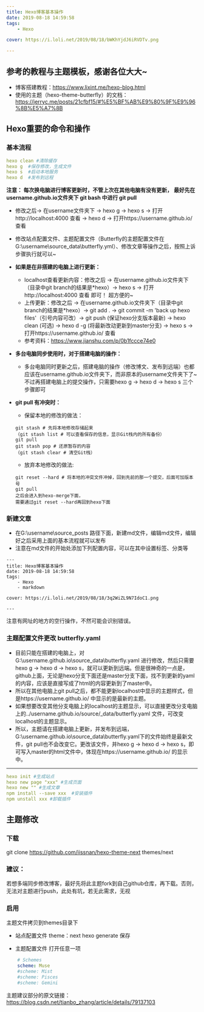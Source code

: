```yaml
---
title: Hexo博客基本操作
date: 2019-08-18 14:59:58
tags: 
	- Hexo

cover: https://i.loli.net/2019/08/18/bWKhYjdJ6iRVDTv.png

---
```


## 参考的教程与主题模板，感谢各位大大~

- 博客搭建教程：https://www.lixint.me/hexo-blog.html
- 使用的主题（hexo-theme-butterfly）的文档：https://jerryc.me/posts/21cfbf15/#%E5%BF%AB%E9%80%9F%E9%96%8B%E5%A7%8B

## Hexo重要的命令和操作

### 基本流程
```yaml
hexo clean #清除缓存
hexo g  #保存修改，生成文件
hexo s  #启动本地服务
hexo d  #发布到远程
```
**注意： 每次换电脑进行博客更新时，不管上次在其他电脑有没有更新，**
      **最好先在username.github.io文件夹下 git bash 中进行 git pull**

- 修改之后-> 在username文件夹下 -> hexo g -> hexo s -> 打开http://localhost:4000 查看 -> hexo d -> 打开https://username.github.io/ 查看

- 修改站点配置文件、主题配置文件（Butterfly的主题配置文件在G:\username\source\_data\butterfly.yml）、修改文章等操作之后，按照上诉步骤执行就可以~

- **如果是在非搭建的电脑上进行更新：**
  - localhost查看更新内容：修改之后 -> 在username.github.io文件夹下（目录中git branch的结果是*hexo）-> hexo s -> 打开http://localhost:4000 查看 即可！ 超方便的~
  - 上传更新：修改之后 -> 在username.github.io文件夹下（目录中git branch的结果是*hexo）-> git add . -> git commit -m 'back up hexo files'（引号内容可改）-> git push (保证hexo分支版本最新) -> hexo clean (可选) -> hexo d -g (将最新改动更新到master分支) -> hexo s -> 打开https://username.github.io/ 查看
  - 参考资料：https://www.jianshu.com/p/0b1fccce74e0

- **多台电脑同步使用时，对于搭建电脑的操作：**
    - 多台电脑同时更新之后，搭建电脑的操作（修改博文、发布到远端）也都应该在username.github.io文件夹下，而非原本的username文件夹下了~ 不过再搭建电脑上的提交操作，只需要hexo g -> hexo d -> hexo s 三个步骤即可

- **git pull 有冲突时：**
    - 保留本地的修改的做法：
    ```
    git stash # 先将本地修改存储起来
    （git stash list # 可以查看保存的信息，显示Git栈内的所有备份）
    git pull
    git stash pop # 还原暂存的内容
    （git stash clear # 清空Git栈）
    ```
    - 放弃本地修改的做法:
    ```
    git reset --hard # 将本地的冲突文件冲掉，回到先前的那一个提交，后面可加版本号
    git pull
    之后会进入到hexo-merge下面，
    需要通过git reset --hard再回到hexo下面
    ```
    
### 新建文章
- 在G:\username\source\_posts 路径下面，新建md文件，编辑md文件，编辑好之后采用上面的基本流程就可以发布
- 注意在md文件的开始处添加下列配置内容，可以在其中设置标签、分类等

```
---
title: Hexo博客基本操作
date: 2019-08-18 14:59:58
tags: 
	- Hexo
	- markdown

cover: https://i.loli.net/2019/08/18/3q2WiZL9N7IdoC1.png

---
```
注意有网址的地方的空行操作，不然可能会识别错误。

### 主题配置文件更改 butterfly.yaml
- 目前只能在搭建的电脑上，对G:\username.github.io\source\_data\butterfly.yaml 进行修改，然后只需要hexo g -> hexo d -> hexo s，就可以更新到远端。但是很神奇的一点是，github上面，无论是hexo分支下面还是master分支下面，找不到更新的yaml的内容，应该是直接写成了html的内容更新到了master中。
- 所以在其他电脑上git pull之后，都不能更新localhost中显示的主题样式，但是https://username.github.io/ 中显示的是最新的主题。
- 如果想要改变其他分支电脑上的localhost的主题显示，可以直接更改分支电脑上的../username.github.io/source/_data/butterfly.yaml 文件，可改变localhost的主题显示。
- 所以，主题请在搭建电脑上更新，并发布到远端，G:\username.github.io\source\_data\butterfly.yaml下的文件始终是最新文件，git pull也不会改变它。更改该文件，并hexo g -> hexo d -> hexo s，即可写入master的html文件中，体现在https://username.github.io/ 的显示中。


--------------------

```yaml
hexo init #生成站点
hexo new page "xxx" #生成页面
hexo new "" #生成文章
npm install --save xxx  #安装插件
npm unstall xxx #卸载插件

```

## 主题修改
### 下载
git clone https://github.com/iissnan/hexo-theme-next themes/next

### 建议： 
若想多端同步修改博客，最好先将此主题fork到自己github仓库，再下载。否则，无法对主题进行push，此处有坑，若无此需求，无视

### 启用
主题文件拷贝到themes目录下

- 站点配置文件 
  theme：next 
  hexo generate 保存

- 主题配置文件 
  打开任意一项

```yaml
    # Schemes
    scheme: Muse
    #scheme: Mist
    #scheme: Pisces
    #scheme: Gemini
```

主题建议部分的原文链接：https://blog.csdn.net/tianbo_zhang/article/details/79137103


